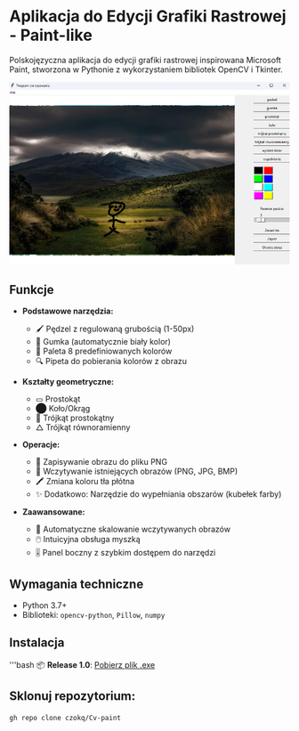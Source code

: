 # Aplikacja do Edycji Grafiki Rastrowej - Paint-like

Polskojęzyczna aplikacja do edycji grafiki rastrowej inspirowana Microsoft Paint, stworzona w Pythonie z wykorzystaniem bibliotek OpenCV i Tkinter.

![Przykładowy interfejs](screenshot.png) <!-- Dodaj własny screenshot -->

## Funkcje

- **Podstawowe narzędzia:**
  - 🖌️ Pędzel z regulowaną grubością (1-50px)
  - 🧼 Gumka (automatycznie biały kolor)
  - 🎨 Paleta 8 predefiniowanych kolorów
  - 🔍 Pipeta do pobierania kolorów z obrazu

- **Kształty geometryczne:**
  - ▭ Prostokąt
  - ⬤ Koło/Okrąg
  - 📐 Trójkąt prostokątny
  - △ Trójkąt równoramienny

- **Operacje:**
  - 💾 Zapisywanie obrazu do pliku PNG
  - 📂 Wczytywanie istniejących obrazów (PNG, JPG, BMP)
  - 🖍️ Zmiana koloru tła płótna
  - ✨ Dodatkowo: Narzędzie do wypełniania obszarów (kubełek farby)

- **Zaawansowane:**
  - 🔄 Automatyczne skalowanie wczytywanych obrazów
  - 🖱️ Intuicyjna obsługa myszką
  - 🎚️ Panel boczny z szybkim dostępem do narzędzi

## Wymagania techniczne

- Python 3.7+
- Biblioteki: `opencv-python`, `Pillow`, `numpy`

## Instalacja
'''bash
📦 **Release 1.0**: [Pobierz plik .exe](https://github.com/twoja_nazwa_użytkownika/twoje_repozytorium/releases/tag/v1.0)

## Sklonuj repozytorium:
```bash
gh repo clone czokq/Cv-paint
